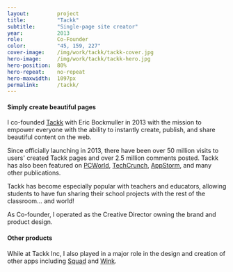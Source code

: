 ```yaml
---
layout:         project
title:          "Tackk"
subtitle:       "Single-page site creator"
year:           2013
role:           Co-Founder
color:          "45, 159, 227"
cover-image:    /img/work/tackk/tackk-cover.jpg
hero-image:     /img/work/tackk/tackk-hero.jpg
hero-position:  80%
hero-repeat:    no-repeat
hero-maxwidth:  1097px
permalink:      /tackk/
---
```


#### **Simply create beautiful pages**

I co-founded [Tackk] with Eric Bockmuller in 2013 with the mission to empower everyone with the ability to instantly create, publish, and share beautiful content on the web.

Since officially launching in 2013, there have been over 50 million visits to users' created Tackk pages and over 2.5 million comments posted. Tackk has also been featured on [PCWorld], [TechCrunch], [AppStorm], and many other publications.

Tackk has become especially popular with teachers and educators, allowing students to have fun sharing their school projects with the rest of the classroom... and world!

As Co-founder, I operated as the Creative Director owning the brand and product design.


#### **Other products**

While at Tackk Inc, I also played in a major role in the design and creation of other apps including [Squad] and [Wink].


[Tackk]: https://tackk.com/
[PCWorld]: http://www.pcworld.com/article/2062252/tackk-review-out-of-beta-still-an-excellent-way-to-create-simple-websites.html "Tackk review: Out of beta, still an excellent way to create simple websites"
[TechCrunch]: https://techcrunch.com/2013/09/30/tack-seed-funding/ "Tackk Raises $1.2M For Its Content Creation Tools"
[AppStorm]: http://web.appstorm.net/reviews/media-reviews/create-beautiful-posters-and-fliers-instantly-with-tackk/ "Create Beautiful Posters and Fliers Instantly with Tackk"
[Squad]: /squad
[Wink]: /wink

